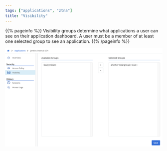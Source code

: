 ```yaml
---
tags: ["applications", "ztna"]
title: "Visibility"
---
```


{{% pageinfo %}}
Visibility groups determine what applications a user can see on their application dashboard. A user must be a member of at least one selected group to see an application.
{{% /pageinfo %}}

![img](visibility.png)